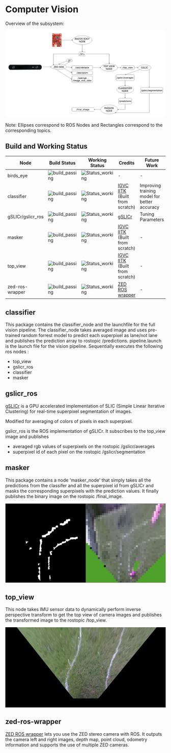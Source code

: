 # Computer Vision
Overview of the subsystem:

![VISION Overview](doc_images/vision.png)

Note: Ellipses correspond to ROS Nodes and Rectangles correspond to the corresponding topics.

##  Build and Working Status 
|Node|Build Status|Working Status|Credits|Future Work|
|----|------------|--------------|-------|-----------|
|birds_eye|![build_passing](https://img.shields.io/badge/Build-Passing-brightgreen.svg?longCache=true&longCache=true&style=flat-square)|![Status_working](https://img.shields.io/badge/Status-Working-brightgreen.svg?longCache=true&longCache=true&style=flat-square)|-|-|
|classifier|![build_passing](https://img.shields.io/badge/Build-Passing-brightgreen.svg?longCache=true&longCache=true&style=flat-square)|![Status_working](https://img.shields.io/badge/Status-Need_modifications-orange.svg?longCache=true&longCache=true&style=flat-square)|[IGVC IITK](https://github.com/IGVC-IITK)<br/>(Built from scratch)|Improving training model for better accuracy|
|gSLICr/gslicr_ros|![build_passing](https://img.shields.io/badge/Build-Passing-brightgreen.svg?longCache=true&longCache=true&style=flat-square)|![Status_working](https://img.shields.io/badge/Status-Working-brightgreen.svg?longCache=true&longCache=true&style=flat-square)|[gSLICr](https://github.com/carlren/gSLICr)|Tuning Parameters|
|masker|![build_passing](https://img.shields.io/badge/Build-Passing-brightgreen.svg?longCache=true&longCache=true&style=flat-square)|![Status_working](https://img.shields.io/badge/Status-Working-brightgreen.svg?longCache=true&longCache=true&style=flat-square)|[IGVC IITK](https://github.com/IGVC-IITK)<br/>(Built from scratch)|-|
|top_view|![build_passing](https://img.shields.io/badge/Build-Passing-brightgreen.svg?longCache=true&longCache=true&style=flat-square)|![Status_working](https://img.shields.io/badge/Status-Working-brightgreen.svg?longCache=true&longCache=true&style=flat-square)|[IGVC IITK](https://github.com/IGVC-IITK)<br/>(Built from scratch)|-|
|zed-ros-wrapper|![build_passing](https://img.shields.io/badge/Build-Passing-brightgreen.svg?longCache=true&longCache=true&style=flat-square)|![Status_working](https://img.shields.io/badge/Status-Working-brightgreen.svg?longCache=true&longCache=true&style=flat-square)|[ZED ROS wrapper](https://github.com/stereolabs/zed-ros-wrapper)|-|

## classifier
This package contains the classifier_node and the launchfile for the full vision pipeline.
The classifier_node takes averaged image and uses pre-trained random forrest model to predict each superpixel as lane/not lane and publishes the prediction array to rostopic /predictions.
pipeline.launch is the launch file for the vision pipeline.
Sequentially executes the following ros nodes :

 * top_view
 * gslicr_ros
 * classifier
 * masker

## gslicr_ros
[gSLICr](https://github.com/carlren/gSLICr) is a GPU accelerated implementation of SLIC (Simple Linear Iterative Clustering) for real-time superpixel segmentation of images.

Modified for averaging of colors of pixels in each superpixel.

gslicr_ros is the ROS implementation of gSLICr. It subscribes to the top_view image and publishes

 * averaged rgb values of superpixels on the rostopic /gslicr/averages
 * superpixel id of each pixel on the rostopic /gslicr/segmentation

## masker
This package contains a node 'masker_node' that simply takes all the predictions from the classifer and all the superpixel id from gSLICr and masks the corresponding superpixels with the prediction values. It finally publishes the binary image on the rostopic /final_image.

![Masked Image](doc_images/masker.jpg)

## top_view
This node takes IMU sensor data to dynamically perform inverse perspective transform to get the top view of camera images and publishes the transformed image to the rostopic /top_view.

![Transformed Image](doc_images/top_view.jpg)

## zed-ros-wrapper
[ZED ROS wrapper](https://github.com/stereolabs/zed-ros-wrapper) lets you use the ZED stereo camera with ROS. It outputs the camera left and right images, depth map, point cloud, odometry information and supports the use of multiple ZED cameras.